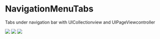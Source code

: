 # NavigationMenuTabs
Tabs under navigation bar with UICollectionview and UIPageViewcontroller

![](Images/Screen1)
![](Images/Screen2)
![](Images/Screen3)
